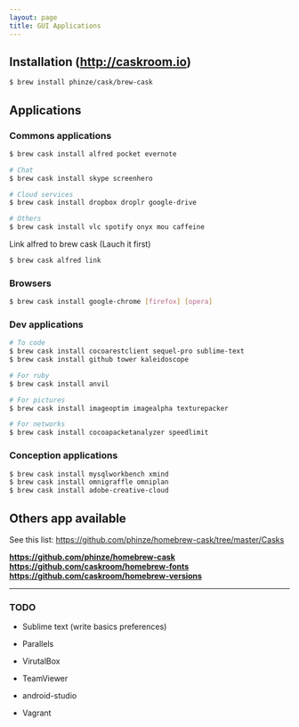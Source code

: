 ```yaml
---
layout: page
title: GUI Applications
---
```


## Installation (http://caskroom.io)

```bash
$ brew install phinze/cask/brew-cask
```

## Applications

### Commons applications

```bash
$ brew cask install alfred pocket evernote

# Chat
$ brew cask install skype screenhero

# Cloud services
$ brew cask install dropbox droplr google-drive

# Others
$ brew cask install vlc spotify onyx mou caffeine
```

Link alfred to brew cask (Lauch it first)

```bash
$ brew cask alfred link
```


### Browsers

```bash
$ brew cask install google-chrome [firefox] [opera]
```


### Dev applications

```bash
# To code
$ brew cask install cocoarestclient sequel-pro sublime-text
$ brew cask install github tower kaleidoscope

# For ruby
$ brew cask install anvil

# For pictures
$ brew cask install imageoptim imagealpha texturepacker

# For networks
$ brew cask install cocoapacketanalyzer speedlimit
```


### Conception applications

```bash
$ brew cask install mysqlworkbench xmind
$ brew cask install omnigraffle omniplan
$ brew cask install adobe-creative-cloud
```

## Others app available

See this list: https://github.com/phinze/homebrew-cask/tree/master/Casks

**https://github.com/phinze/homebrew-cask**
**https://github.com/caskroom/homebrew-fonts**
**https://github.com/caskroom/homebrew-versions**

---

### TODO

- Sublime text (write basics preferences)


- Parallels
- VirutalBox

- TeamViewer

- android-studio

- Vagrant
